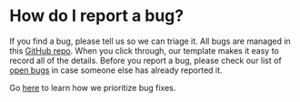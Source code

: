 # How do I report a bug?

If you find a bug, please tell us so we can triage it. All bugs are managed in this [GitHub repo](https://github.com/portainer/portainer/issues/new?assignees=\&labels=bug%2Fneed-confirmation%2C+kind%2Fbug\&template=Bug\_report.md\&title=). When you click through, our template makes it easy to record all of the details. Before you report a bug, please check our list of [open bugs](https://github.com/portainer/portainer/labels/kind%2Fbug) in case someone else has already reported it.

Go [here](how-do-you-decide-which-bugs-and-features-to-work-on-first.md) to learn how we prioritize bug fixes.
